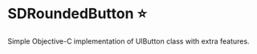 SDRoundedButton :star:
===============

Simple Objective-C implementation of UIButton class with extra features.
